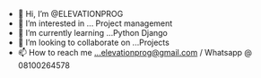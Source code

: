 - 👋 Hi, I’m @ELEVATIONPROG
- 👀 I’m interested in ... Project management
- 🌱 I’m currently learning ...Python Django
- 💞️ I’m looking to collaborate on ...Projects
- 📫 How to reach me ...elevationprog@gmail.com / Whatsapp @ 08100264578

<!---
ELEVATIONPROG/ELEVATIONPROG is a ✨ special ✨ repository because its `README.md` (this file) appears on your GitHub profile.
You can click the Preview link to take a look at your changes.
--->
